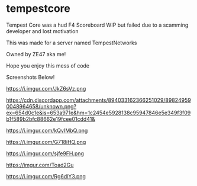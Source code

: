 # tempestcore
Tempest Core was a hud F4 Scoreboard WIP but failed due to a scamming developer and lost motivation


This was made for a server named TempestNetworks

Owned by ZE47 aka me!

Hope you enjoy this mess of code


Screenshots Below!


https://i.imgur.com/JkZ6sVz.png

https://cdn.discordapp.com/attachments/894033162366251029/898249590048964658/unknown.png?ex=654d0c1e&is=653a971e&hm=1c2454e5928138c95947846e5e349f3f09b1f589b2bfc88662e19fcee01cdd41&

https://i.imgur.com/kQvIMbQ.png

https://i.imgur.com/G718iHQ.png

https://i.imgur.com/sjfe9FH.png

https://imgur.com/Toad2Gu

https://i.imgur.com/Rg6dlY3.png
